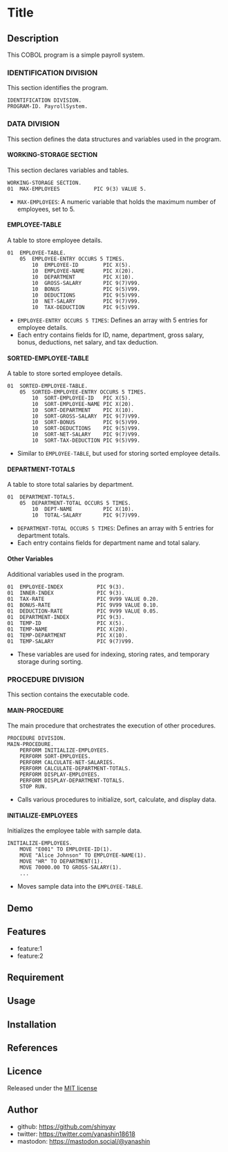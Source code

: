 # Title

## Description

This COBOL program is a simple payroll system.

### IDENTIFICATION DIVISION
This section identifies the program.

```cobol
IDENTIFICATION DIVISION.
PROGRAM-ID. PayrollSystem.
```

### DATA DIVISION
This section defines the data structures and variables used in the program.

#### WORKING-STORAGE SECTION
This section declares variables and tables.

```cobol
WORKING-STORAGE SECTION.
01  MAX-EMPLOYEES           PIC 9(3) VALUE 5.
```
- `MAX-EMPLOYEES`: A numeric variable that holds the maximum number of employees, set to 5.

#### EMPLOYEE-TABLE
A table to store employee details.

```cobol
01  EMPLOYEE-TABLE.
    05  EMPLOYEE-ENTRY OCCURS 5 TIMES.
        10  EMPLOYEE-ID        PIC X(5).
        10  EMPLOYEE-NAME      PIC X(20).
        10  DEPARTMENT         PIC X(10).
        10  GROSS-SALARY       PIC 9(7)V99.
        10  BONUS              PIC 9(5)V99.
        10  DEDUCTIONS         PIC 9(5)V99.
        10  NET-SALARY         PIC 9(7)V99.
        10  TAX-DEDUCTION      PIC 9(5)V99.
```
- `EMPLOYEE-ENTRY OCCURS 5 TIMES`: Defines an array with 5 entries for employee details.
- Each entry contains fields for ID, name, department, gross salary, bonus, deductions, net salary, and tax deduction.

#### SORTED-EMPLOYEE-TABLE
A table to store sorted employee details.

```cobol
01  SORTED-EMPLOYEE-TABLE.
    05  SORTED-EMPLOYEE-ENTRY OCCURS 5 TIMES.
        10  SORT-EMPLOYEE-ID   PIC X(5).
        10  SORT-EMPLOYEE-NAME PIC X(20).
        10  SORT-DEPARTMENT    PIC X(10).
        10  SORT-GROSS-SALARY  PIC 9(7)V99.
        10  SORT-BONUS         PIC 9(5)V99.
        10  SORT-DEDUCTIONS    PIC 9(5)V99.
        10  SORT-NET-SALARY    PIC 9(7)V99.
        10  SORT-TAX-DEDUCTION PIC 9(5)V99.
```
- Similar to `EMPLOYEE-TABLE`, but used for storing sorted employee details.

#### DEPARTMENT-TOTALS
A table to store total salaries by department.

```cobol
01  DEPARTMENT-TOTALS.
    05  DEPARTMENT-TOTAL OCCURS 5 TIMES.
        10  DEPT-NAME          PIC X(10).
        10  TOTAL-SALARY       PIC 9(7)V99.
```
- `DEPARTMENT-TOTAL OCCURS 5 TIMES`: Defines an array with 5 entries for department totals.
- Each entry contains fields for department name and total salary.

#### Other Variables
Additional variables used in the program.

```cobol
01  EMPLOYEE-INDEX           PIC 9(3).
01  INNER-INDEX              PIC 9(3).
01  TAX-RATE                 PIC 9V99 VALUE 0.20.
01  BONUS-RATE               PIC 9V99 VALUE 0.10.
01  DEDUCTION-RATE           PIC 9V99 VALUE 0.05.
01  DEPARTMENT-INDEX         PIC 9(3).
01  TEMP-ID                  PIC X(5).
01  TEMP-NAME                PIC X(20).
01  TEMP-DEPARTMENT          PIC X(10).
01  TEMP-SALARY              PIC 9(7)V99.
```
- These variables are used for indexing, storing rates, and temporary storage during sorting.

### PROCEDURE DIVISION
This section contains the executable code.

#### MAIN-PROCEDURE
The main procedure that orchestrates the execution of other procedures.

```cobol
PROCEDURE DIVISION.
MAIN-PROCEDURE.
    PERFORM INITIALIZE-EMPLOYEES.
    PERFORM SORT-EMPLOYEES.
    PERFORM CALCULATE-NET-SALARIES.
    PERFORM CALCULATE-DEPARTMENT-TOTALS.
    PERFORM DISPLAY-EMPLOYEES.
    PERFORM DISPLAY-DEPARTMENT-TOTALS.
    STOP RUN.
```
- Calls various procedures to initialize, sort, calculate, and display data.

#### INITIALIZE-EMPLOYEES
Initializes the employee table with sample data.

```cobol
INITIALIZE-EMPLOYEES.
    MOVE "E001" TO EMPLOYEE-ID(1).
    MOVE "Alice Johnson" TO EMPLOYEE-NAME(1).
    MOVE "HR" TO DEPARTMENT(1).
    MOVE 70000.00 TO GROSS-SALARY(1).
    ...
```
- Moves sample data into the `EMPLOYEE-TABLE`.


## Demo

## Features

- feature:1
- feature:2

## Requirement

## Usage

## Installation

## References

## Licence

Released under the [MIT license](https://gist.githubusercontent.com/shinyay/56e54ee4c0e22db8211e05e70a63247e/raw/f3ac65a05ed8c8ea70b653875ccac0c6dbc10ba1/LICENSE)

## Author

- github: <https://github.com/shinyay>
- twitter: <https://twitter.com/yanashin18618>
- mastodon: <https://mastodon.social/@yanashin>
